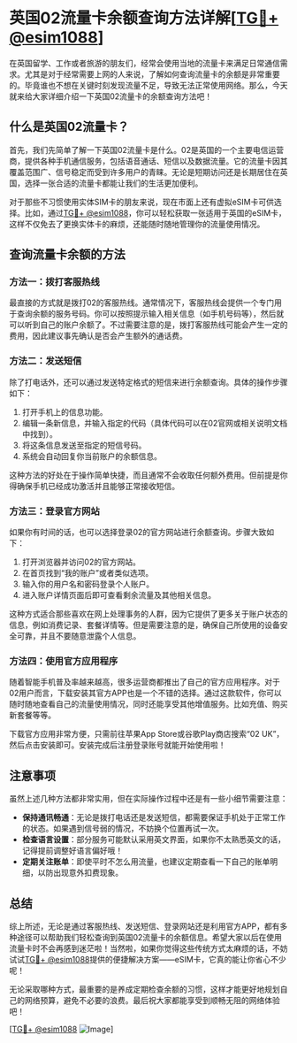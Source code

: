 # 英国02流量卡余额查询方法详解[[TG💪+ @esim1088](https://t.me/s/esim1088)]

在英国留学、工作或者旅游的朋友们，经常会使用当地的流量卡来满足日常通信需求。尤其是对于经常需要上网的人来说，了解如何查询流量卡的余额是非常重要的。毕竟谁也不想在关键时刻发现流量不足，导致无法正常使用网络。那么，今天就来给大家详细介绍一下英国02流量卡的余额查询方法吧！

## 什么是英国02流量卡？

首先，我们先简单了解一下英国02流量卡是什么。02是英国的一个主要电信运营商，提供各种手机通信服务，包括语音通话、短信以及数据流量。它的流量卡因其覆盖范围广、信号稳定而受到许多用户的青睐。无论是短期访问还是长期居住在英国，选择一张合适的流量卡都能让我们的生活更加便利。

对于那些不习惯使用实体SIM卡的朋友来说，现在市面上还有虚拟eSIM卡可供选择。比如，通过[TG💪+ @esim1088](https://t.me/s/esim1088)，你可以轻松获取一张适用于英国的eSIM卡，这样不仅免去了更换实体卡的麻烦，还能随时随地管理你的流量使用情况。

## 查询流量卡余额的方法

### 方法一：拨打客服热线

最直接的方式就是拨打02的客服热线。通常情况下，客服热线会提供一个专门用于查询余额的服务号码。你可以按照提示输入相关信息（如手机号码等），然后就可以听到自己的账户余额了。不过需要注意的是，拨打客服热线可能会产生一定的费用，因此建议事先确认是否会产生额外的通话费。

### 方法二：发送短信

除了打电话外，还可以通过发送特定格式的短信来进行余额查询。具体的操作步骤如下：
1. 打开手机上的信息功能。
2. 编辑一条新信息，并输入指定的代码（具体代码可以在02官网或相关说明文档中找到）。
3. 将这条信息发送至指定的短信号码。
4. 系统会自动回复你当前账户的余额信息。

这种方法的好处在于操作简单快捷，而且通常不会收取任何额外费用。但前提是你得确保手机已经成功激活并且能够正常接收短信。

### 方法三：登录官方网站

如果你有时间的话，也可以选择登录02的官方网站进行余额查询。步骤大致如下：
1. 打开浏览器并访问02的官方网站。
2. 在首页找到“我的账户”或者类似选项。
3. 输入你的用户名和密码登录个人账户。
4. 进入账户详情页面后即可查看剩余流量及其他相关信息。

这种方式适合那些喜欢在网上处理事务的人群，因为它提供了更多关于账户状态的信息，例如消费记录、套餐详情等。但是需要注意的是，确保自己所使用的设备安全可靠，并且不要随意泄露个人信息。

### 方法四：使用官方应用程序

随着智能手机普及率越来越高，很多运营商都推出了自己的官方应用程序。对于02用户而言，下载安装其官方APP也是一个不错的选择。通过这款软件，你可以随时随地查看自己的流量使用情况，同时还能享受其他增值服务。比如充值、购买新套餐等等。

下载官方应用非常方便，只需前往苹果App Store或谷歌Play商店搜索“02 UK”，然后点击安装即可。安装完成后注册登录账号就能开始使用啦！

## 注意事项

虽然上述几种方法都非常实用，但在实际操作过程中还是有一些小细节需要注意：

- **保持通讯畅通**：无论是拨打电话还是发送短信，都需要保证手机处于正常工作的状态。如果遇到信号弱的情况，不妨换个位置再试一次。
- **检查语言设置**：部分服务可能默认采用英文界面，如果你不太熟悉英文的话，记得提前调整好语言偏好哦！
- **定期关注账单**：即使平时不怎么用流量，也建议定期查看一下自己的账单明细，以防出现意外扣费现象。

## 总结

综上所述，无论是通过客服热线、发送短信、登录网站还是利用官方APP，都有多种途径可以帮助我们轻松查询到英国02流量卡的余额信息。希望大家以后在使用流量卡时不会再感到迷茫啦！当然啦，如果你觉得这些传统方式太麻烦的话，不妨试试[TG💪+ @esim1088](https://t.me/s/esim1088)提供的便捷解决方案——eSIM卡，它真的能让你省心不少呢！

无论采取哪种方式，最重要的是养成定期检查余额的习惯，这样才能更好地规划自己的网络预算，避免不必要的浪费。最后祝大家都能享受到顺畅无阻的网络体验吧！

[[TG💪+ @esim1088](https://t.me/s/esim1088) ![Image](https://i.postimg.cc/4NQfJmqS/Snipaste-2025-05-13-00-14-12.png)]